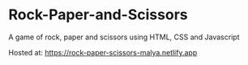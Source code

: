 # Rock-Paper-and-Scissors

A game of rock, paper and scissors using HTML, CSS and Javascript

Hosted at: https://rock-paper-scissors-malya.netlify.app
